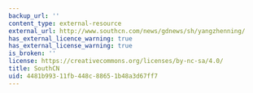 ```yaml
---
backup_url: ''
content_type: external-resource
external_url: http://www.southcn.com/news/gdnews/sh/yangzhenning/
has_external_licence_warning: true
has_external_license_warning: true
is_broken: ''
license: https://creativecommons.org/licenses/by-nc-sa/4.0/
title: SouthCN
uid: 4481b993-11fb-448c-8865-1b48a3d67ff7
---
```

